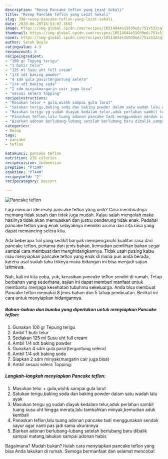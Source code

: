 ```yaml
---
description: "Resep Pancake teflon yang Lezat Sekali"
title: "Resep Pancake teflon yang Lezat Sekali"
slug: 398-resep-pancake-teflon-yang-lezat-sekali
date: 2020-06-28T16:53:07.359Z
image: https://img-global.cpcdn.com/recipes/10514844e15039e6/751x532cq70/pancake-teflon-foto-resep-utama.jpg
thumbnail: https://img-global.cpcdn.com/recipes/10514844e15039e6/751x532cq70/pancake-teflon-foto-resep-utama.jpg
cover: https://img-global.cpcdn.com/recipes/10514844e15039e6/751x532cq70/pancake-teflon-foto-resep-utama.jpg
author: Sarah Doyle
ratingvalue: 4.9
reviewcount: 8
recipeingredient:
- "100 gr Tepung terigu"
- "1 butir telur"
- "125 ml Susu uht full cream"
- "1/4 sdt baking powder"
- "4 sdm gula pasirtergantung selera"
- "1/4 sdt baking soda"
- "2 sdm minyakmargarin cair juga bisa"
- "sesuai selera Topping"
recipeinstructions:
- "Masukan telur + gula,wishk sampai gula larut"
- "Satukan terigu,baking soda dan baking powder dalam satu wadah lalu ayak"
- "Masukan terigu yg sudah diayak kedalam telur,aduk perlahan sambil tuang susu uht hingga merata,lalu tambahkan minyak,kemudian aduk kembali"
- "Panaskan teflon,lalu tuang adonan pancake tadi menggunakan sendok sayur agar nanti pas jadi sama ukurannya"
- "Biarkan adonan berlubang-lubang setelah berlubang baru dibalik sampai matang,lakukan sampai adonan habis"
categories:
- Resep
tags:
- pancake
- teflon

katakunci: pancake teflon 
nutrition: 278 calories
recipecuisine: Indonesian
preptime: "PT39M"
cooktime: "PT44M"
recipeyield: "2"
recipecategory: Dessert

---
```



![Pancake teflon](https://img-global.cpcdn.com/recipes/10514844e15039e6/751x532cq70/pancake-teflon-foto-resep-utama.jpg)

Lagi mencari ide resep pancake teflon yang unik? Cara membuatnya memang tidak susah dan tidak juga mudah. Kalau salah mengolah maka hasilnya tidak akan memuaskan dan justru cenderung tidak enak. Padahal pancake teflon yang enak selayaknya memiliki aroma dan cita rasa yang dapat memancing selera kita.



Ada beberapa hal yang sedikit banyak mempengaruhi kualitas rasa dari pancake teflon, pertama dari jenis bahan, kemudian pemilihan bahan segar sampai cara membuat dan menghidangkannya. Tidak usah pusing kalau mau menyiapkan pancake teflon yang enak di mana pun anda berada, karena asal sudah tahu triknya maka hidangan ini bisa menjadi sajian istimewa.


Nah, kali ini kita coba, yuk, kreasikan pancake teflon sendiri di rumah. Tetap berbahan yang sederhana, sajian ini dapat memberi manfaat untuk membantu menjaga kesehatan tubuhmu sekeluarga. Anda bisa membuat Pancake teflon memakai 8 jenis bahan dan 5 tahap pembuatan. Berikut ini cara untuk menyiapkan hidangannya.

<!--inarticleads1-->

##### Bahan-bahan dan bumbu yang diperlukan untuk menyiapkan Pancake teflon:

1. Gunakan 100 gr Tepung terigu
1. Ambil 1 butir telur
1. Sediakan 125 ml Susu uht full cream
1. Ambil 1/4 sdt baking powder
1. Gunakan 4 sdm gula pasir(tergantung selera)
1. Ambil 1/4 sdt baking soda
1. Siapkan 2 sdm minyak(margarin cair juga bisa)
1. Ambil sesuai selera Topping:




<!--inarticleads2-->

##### Langkah-langkah menyiapkan Pancake teflon:

1. Masukan telur + gula,wishk sampai gula larut
1. Satukan terigu,baking soda dan baking powder dalam satu wadah lalu ayak
1. Masukan terigu yg sudah diayak kedalam telur,aduk perlahan sambil tuang susu uht hingga merata,lalu tambahkan minyak,kemudian aduk kembali
1. Panaskan teflon,lalu tuang adonan pancake tadi menggunakan sendok sayur agar nanti pas jadi sama ukurannya
1. Biarkan adonan berlubang-lubang setelah berlubang baru dibalik sampai matang,lakukan sampai adonan habis




Bagaimana? Mudah bukan? Itulah cara menyiapkan pancake teflon yang bisa Anda lakukan di rumah. Semoga bermanfaat dan selamat mencoba!

